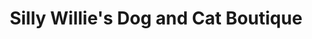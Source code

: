 ---
title: "Silly Willie's Dog and Cat Boutique"
url: /new-smyrna-beach/silly-willies-dog-and-cat-boutique/
shop: pet
---